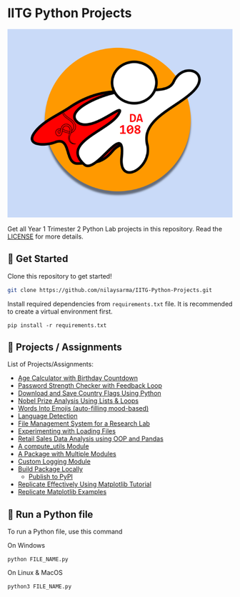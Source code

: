 # IITG Python Projects

![DA 108](DA108.png)

Get all Year 1 Trimester 2 Python Lab projects in this repository. Read the [LICENSE](LICENSE) for more details.

## 🚀 Get Started
Clone this repository to get started!
```sh
git clone https://github.com/nilaysarma/IITG-Python-Projects.git
```

Install required dependencies from `requirements.txt` file. It is recommended to create a virtual environment first.
```
pip install -r requirements.txt
```

## 📂 Projects / Assignments
List of Projects/Assignments:
- [Age Calculator with Birthday Countdown](Week2/Age_Calculator.py)
- [Password Strength Checker with Feedback Loop](Week3/Password_Strength_Checker.py)
- [Download and Save Country Flags Using Python](Week5/Country_Flags.ipynb)
- [Nobel Prize Analysis Using Lists & Loops](Week5/Nobel_Prize_Analysis.ipynb)
- [Words Into Emojis (auto-filling mood-based)](Week6/Words_Into_Emojis.py)
- [Language Detection](Week6/Language_Detection.py)
- [File Management System for a Research Lab](Week7/File_Management_System.ipynb)
- [Experimenting with Loading Files](Week7/Loading_Files.ipynb)
- [Retail Sales Data Analysis using OOP and Pandas](Week8/Retail_Sales_Data_Analysis.ipynb)
- [A compute_utils Module](Week9/compute_utils/)
- [A Package with Multiple Modules](Week9/multiple_modules/)
- [Custom Logging Module](Week9/logging_module/)
- [Build Package Locally](Week9/pypi/)
    - [Publish to PyPI](https://pypi.org/project/mymathlibrary)
- [Replicate Effectively Using Matplotlib Tutorial](Week10/Effective_Matplotlib.ipynb)
- [Replicate Matplotlib Examples](Week10/Examples_Matplotlib.ipynb)

## 🐍 Run a Python file
To run a Python file, use this command

On Windows
```
python FILE_NAME.py
```
On Linux & MacOS
```
python3 FILE_NAME.py
```